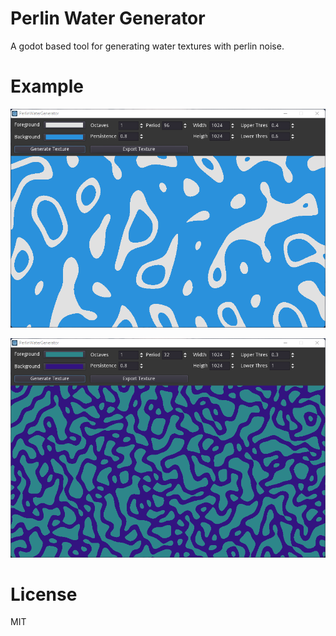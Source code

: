 # Perlin Water Generator
A godot based tool for generating water textures with perlin noise.

# Example
![Water Texture](images/example_one.png)

![Island Texture](images/example_two.png)

# License
MIT